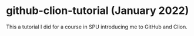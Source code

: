 # github-clion-tutorial (January 2022)
This a tutorial I did for a course in SPU introducing me to GitHub and Clion.
